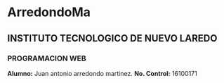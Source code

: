 # ArredondoMa
## **INSTITUTO TECNOLOGICO DE NUEVO LAREDO**
### **PROGRAMACION WEB**
**Alumno:** Juan antonio arredondo martinez.
**No. Control:** 16100171  
